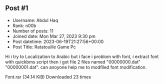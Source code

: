 ## Post #1
- Username: Abdul Haq
- Rank: n00b
- Number of posts: 11
- Joined date: Mon Mar 27, 2023 9:30 pm
- Post datetime: 2023-06-19T21:27:56+00:00
- Post Title: Ratatouille Game Pc

Hi i try to Localization to Arabic but i face i problom with font, i extract font with quickbms script then i got file 2 files named "00000000.dat" "00000001.dat". can anoyone help me to modfiled font modification.


 Font.rar
(34.14 KiB) Downloaded 23 times
